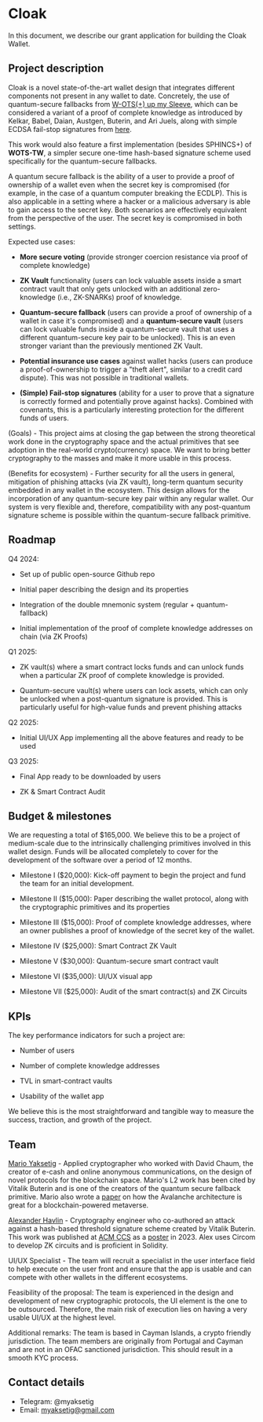 # Cloak
In this document, we describe our grant application for building the Cloak Wallet.


## Project description

Cloak is a novel state-of-the-art wallet design that integrates different components not present in any wallet to date. Concretely, the use of quantum-secure fallbacks from [ W-OTS(+) up my Sleeve](https://eprint.iacr.org/2021/872), which can be considered a variant of a proof of complete knowledge as introduced by Kelkar, Babel, Daian, Austgen, Buterin, and Ari Juels, along with simple ECDSA fail-stop signatures from [here](https://eprint.iacr.org/2024/473).

This work would also feature a first implementation (besides SPHINCS+) of **WOTS-TW**, a simpler secure one-time hash-based signature scheme used specifically for the quantum-secure fallbacks.

A quantum secure fallback is the ability of a user to provide a proof of ownership of a wallet even when the secret key is compromised (for example, in the case of a quantum computer breaking the ECDLP). This is also applicable in a setting where a hacker or a malicious adversary is able to gain access to the secret key. Both scenarios are effectively equivalent from the perspective of the user. The secret key is compromised in both settings. 



Expected use cases:

* **More secure voting** (provide stronger coercion resistance via proof of complete knowledge)

* **ZK Vault** functionality (users can lock valuable assets inside a smart contract vault that only gets unlocked with an additional zero-knowledge (i.e., ZK-SNARKs) proof of knowledge. 

* **Quantum-secure fallback** (users can provide a proof of ownership of a wallet in case it's compromised) and a **quantum-secure vault** (users can lock valuable funds inside a quantum-secure vault that uses a different quantum-secure key pair to be unlocked). This is an even stronger variant than the previously mentioned ZK Vault. 

* **Potential insurance use cases** against wallet hacks (users can produce a proof-of-ownership to trigger a "theft alert", similar to a credit card dispute). This was not possible in traditional wallets. 

* **(Simple) Fail-stop signatures** (ability for a user to prove that a signature is correctly formed and potentially prove against hacks). Combined with covenants, this is a particularly interesting protection for the different funds of users. 

(Goals) - This project aims at closing the gap between the strong theoretical work done in the cryptography space and the actual primitives that see adoption in the real-world crypto(currency) space. We want to bring better cryptography to the masses and make it more usable in this process. 
 
(Benefits for ecosystem) - Further security for all the users in general, mitigation of phishing attacks (via ZK vault), long-term quantum security embedded in any wallet in the ecosystem.  This design allows for the incorporation of any quantum-secure key pair within any regular wallet. Our system is very flexible and, therefore, compatibility with any post-quantum signature scheme is possible within the quantum-secure fallback primitive. 


## Roadmap

Q4 2024:

* Set up of public open-source Github repo 

* Initial paper describing the design and its properties

* Integration of the double mnemonic system (regular + quantum-fallback)

* Initial implementation of the proof of complete knowledge addresses on chain (via ZK Proofs)

Q1 2025:

* ZK vault(s) where a smart contract locks funds and can unlock funds when a particular ZK proof of complete knowledge is provided. 

* Quantum-secure vault(s) where users can lock assets, which can only be unlocked when a post-quantum signature is provided. This is particularly useful for high-value funds and prevent phishing attacks

Q2 2025:

* Initial UI/UX App implementing all the above features and ready to be used

Q3 2025:

* Final App ready to be downloaded by users

* ZK & Smart Contract Audit

## Budget & milestones

We are requesting a total of $165,000. We believe this to be a project of medium-scale due to the intrinsically challenging primitives involved in this wallet design. Funds will be allocated completely to cover for the development of the software over a period of 12 months. 

* Milestone I ($20,000): Kick-off payment to begin the project and fund the team for an initial development.

* Milestone II ($15,000): Paper describing the wallet protocol, along with the cryptographic primitives and its properties

* Milestone III ($15,000): Proof of complete knowledge addresses, where an owner publishes a proof of knowledge of the secret key of the wallet.

* Milestone IV ($25,000): Smart Contract ZK Vault

* Milestone V ($30,000): Quantum-secure smart contract vault

* Milestone VI ($35,000): UI/UX visual app

* Milestone VII ($25,000): Audit of the smart contract(s) and ZK Circuits

## KPIs
The key performance indicators for such a project are:


* Number of users

* Number of complete knowledge addresses

* TVL in smart-contract vaults

* Usability of the wallet app

We believe this is the most straightforward and tangible way to measure the success, traction, and growth of the project. 

## Team

[Mario Yaksetig](https://scholar.google.com/citations?user=deXRtJwAAAAJ) - Applied cryptographer who worked with David Chaum, the creator of e-cash and online anonymous communications, on the design of novel protocols for the blockchain space. Mario's L2 work has been cited by Vitalik Buterin and is one of the creators of the quantum secure fallback primitive. Mario also wrote a [paper](https://eprint.iacr.org/2024/552.pdf) on how the Avalanche architecture is great for a blockchain-powered metaverse. 

[Alexander Havlin](https://scholar.google.com/citations?user=QRBlsTIAAAAJ) - Cryptography engineer who co-authored an attack against a hash-based threshold signature scheme created by Vitalik Buterin. This work was published at [ACM CCS](https://www.sigsac.org/ccs/CCS2023/) as a [poster](https://dl.acm.org/doi/10.1145/3576915.3624393) in 2023. Alex uses Circom to develop ZK circuits and is proficient in Solidity. 

UI/UX Specialist - The team will recruit a specialist in the user interface field to help execute on the user front and ensure that the app is usable and can compete with other wallets in the different ecosystems. 

Feasibility of the proposal: The team is experienced in the design and development of new cryptographic protocols, the UI element is the one to be outsourced. Therefore, the main risk of execution lies on having a very usable UI/UX at the highest level. 

Additional remarks: The team is based in Cayman Islands, a crypto friendly jurisdiction. The team members are originally from Portugal and Cayman and are not in an OFAC sanctioned jurisdiction. This should result in a smooth KYC process. 

## Contact details
* Telegram: @myaksetig
* Email: myaksetig@gmail.com

